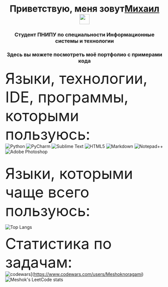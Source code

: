 <h1 align="center">Приветствую, меня зовут<a href="https://vk.com/meshokofgovno" target="_blank">Михаил</a> 
<img src="https://github.com/blackcater/blackcater/raw/main/images/Hi.gif" height="32"/></h1>
<h3 align="center">Студент ПНИПУ по специальности Информационные системы и технологии</h3>
<h3 align="center">Здесь вы можете посмотреть моё портфолио с примерами кода</h3>

<font size="10">Языки, технологии, IDE, программы, которыми пользуюсь:</font>
<br>
![Python](https://img.shields.io/badge/python-3670A0?style=for-the-badge&logo=python&logoColor=ffdd54)
![PyCharm](https://img.shields.io/badge/pycharm-143?style=for-the-badge&logo=pycharm&logoColor=black&color=black&labelColor=green)
![Sublime Text](https://img.shields.io/badge/sublime_text-%23575757.svg?style=for-the-badge&logo=sublime-text&logoColor=important)
![HTML5](https://img.shields.io/badge/html5-%23E34F26.svg?style=for-the-badge&logo=html5&logoColor=white)
![Markdown](https://img.shields.io/badge/markdown-%23000000.svg?style=for-the-badge&logo=markdown&logoColor=white)
![Notepad++](https://img.shields.io/badge/Notepad++-90E59A.svg?style=for-the-badge&logo=notepad%2b%2b&logoColor=black)
![Adobe Photoshop](https://img.shields.io/badge/adobe%20photoshop-%2331A8FF.svg?style=for-the-badge&logo=adobe%20photoshop&logoColor=white)

<br>
<font size="10">Языки, которыми чаще всего пользуюсь:</font>
<br>

![Top Langs](https://github-readme-stats.vercel.app/api/top-langs/?username=meshoknoragami&layout=compact)

<font size="10">Статистика по задачам:</font>
<br>
![codewars](https://www.codewars.com/users/Meshoknoragami/badges/large)](https://www.codewars.com/users/Meshoknoragami)
![Meshok's LeetCode stats](https://leetcode-stats-six.vercel.app/api?username=Meshoknoragami&theme=dark)
